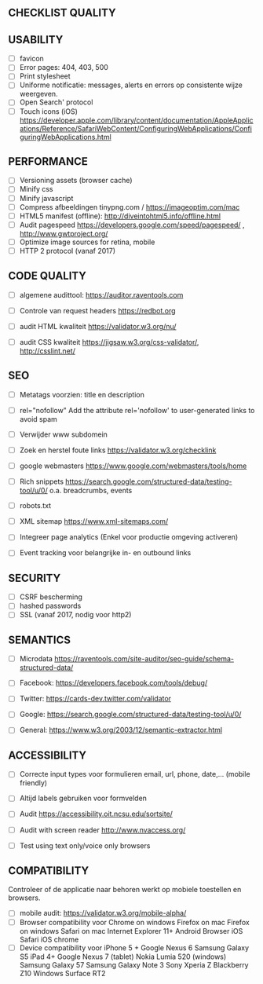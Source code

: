 CHECKLIST QUALITY
-----------------

##  USABILITY		
- [ ] favicon		
- [ ] Error pages: 404, 403, 500		
- [ ] Print stylesheet
- [ ] Uniforme notificatie: messages, alerts en errors op consistente wijze weergeven.
- [ ] Open Search' protocol
- [ ] Touch icons (iOS)	https://developer.apple.com/library/content/documentation/AppleApplications/Reference/SafariWebContent/ConfiguringWebApplications/ConfiguringWebApplications.html	
		
## PERFORMANCE		
- [ ] Versioning assets (browser cache)		
- [ ] Minify css		
- [ ] Minify javascript		
- [ ] Compress afbeeldingen	tinypng.com / https://imageoptim.com/mac
- [ ] HTML5 manifest (offline): http://diveintohtml5.info/offline.html	
- [ ] Audit pagespeed https://developers.google.com/speed/pagespeed/ , http://www.gwtproject.org/	
- [ ] Optimize image sources for retina, mobile	
- [ ] HTTP 2 protocol (vanaf 2017)
		
## CODE QUALITY		
- [ ] algemene audittool: https://auditor.raventools.com
- [ ] Controle van request headers	https://redbot.org	
- [ ] audit HTML kwaliteit	https://validator.w3.org/nu/	
- [ ] audit CSS kwaliteit	https://jigsaw.w3.org/css-validator/, http://csslint.net/	
		
		
## SEO		
- [ ] Metatags voorzien: title en description
- [ ] rel="nofollow" Add the attribute rel='nofollow' to user-generated links to avoid spam
- [ ] Verwijder www subdomein		
- [ ] Zoek en herstel foute links	https://validator.w3.org/checklink	
- [ ] google webmasters 	https://www.google.com/webmasters/tools/home	
- [ ] Rich snippets	https://search.google.com/structured-data/testing-tool/u/0/	o.a. breadcrumbs, events
- [ ] robots.txt		
- [ ] XML sitemap	https://www.xml-sitemaps.com/	
- [ ] Integreer page analytics (Enkel voor productie omgeving activeren)
- [ ] Event tracking voor belangrijke in- en outbound links		
		
		
## SECURITY		
- [ ] CSRF bescherming		
- [ ] hashed passwords		
- [ ] SSL (vanaf 2017, nodig voor http2)
		
## SEMANTICS		
- [ ] Microdata	https://raventools.com/site-auditor/seo-guide/schema-structured-data/	
- [ ] Facebook: https://developers.facebook.com/tools/debug/		
- [ ] Twitter: https://cards-dev.twitter.com/validator		
- [ ] Google: https://search.google.com/structured-data/testing-tool/u/0/		
- [ ] General: https://www.w3.org/2003/12/semantic-extractor.html		
		
		
## ACCESSIBILITY		
- [ ] Correcte input types voor formulieren		email, url, phone, date,... (mobile friendly)
- [ ] Altijd labels gebruiken voor formvelden		
- [ ] Audit	https://accessibility.oit.ncsu.edu/sortsite/	
- [ ] Audit with screen reader	http://www.nvaccess.org/	
- [ ] Test using text only/voice only browsers
		

## COMPATIBILITY 
Controleer of de applicatie naar behoren werkt op mobiele toestellen en browsers.

- [ ] mobile audit: https://validator.w3.org/mobile-alpha/
- [ ] Browser compatibility voor Chrome on windows
                                 Firefox on mac
                                 Firefox on windows
                                 Safari on mac
                                 Internet Explorer 11+
                                 Android Browser
                                 iOS Safari
                                 iOS chrome
- [ ] Device compatibility voor iPhone 5 +
                                Google Nexus 6
                                Samsung Galaxy S5
                                iPad 4+
                                Google Nexus 7 (tablet)
                                Nokia Lumia 520 (windows)
                                Samsung Galaxy 57
                                Samsung Galaxy Note 3
                                Sony Xperia Z
                                Blackberry Z10
                                Windows Surface RT2
